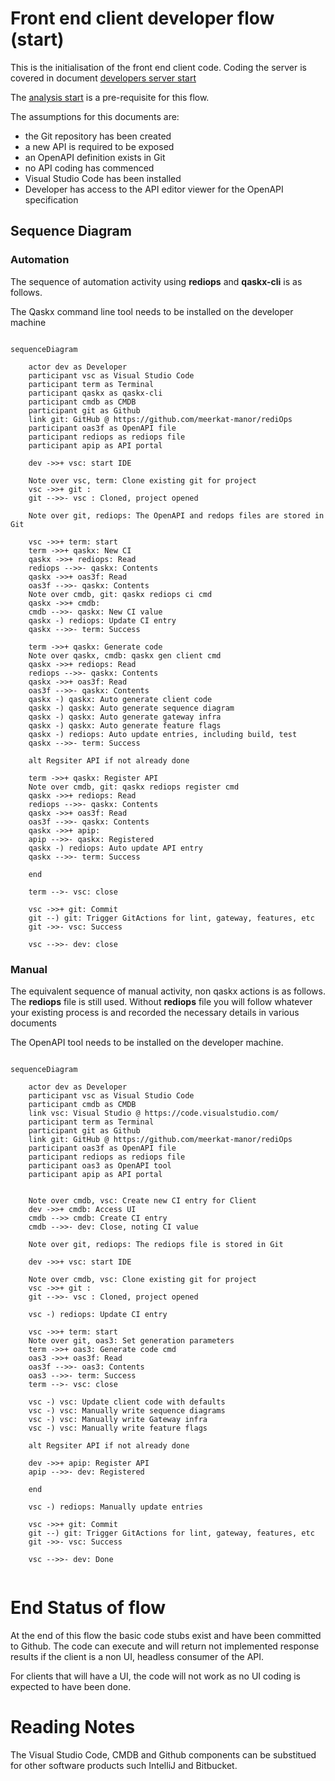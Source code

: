 # Front end client developer flow (start)

This is the initialisation of the front end 
client code.  Coding the server is covered in document
[developers server start](developers_server_start.md)

The [analysis start](analysis_start.md) is a pre-requisite for
this flow.

The assumptions for this documents are:

* the Git repository has been created
* a new API is required to be exposed
* an OpenAPI definition exists in Git
* no API coding has commenced
* Visual Studio Code has been installed
* Developer has access to the API editor viewer for the OpenAPI specification

## Sequence Diagram

### Automation

The sequence of automation activity using **rediops** and **qaskx-cli** is 
as follows.

The Qaskx command line tool needs to be installed on the developer machine

```mermaid

sequenceDiagram

    actor dev as Developer
    participant vsc as Visual Studio Code
    participant term as Terminal
    participant qaskx as qaskx-cli
    participant cmdb as CMDB
    participant git as Github
    link git: GitHub @ https://github.com/meerkat-manor/rediOps
    participant oas3f as OpenAPI file
    participant rediops as rediops file
    participant apip as API portal

    dev ->>+ vsc: start IDE

    Note over vsc, term: Clone existing git for project
    vsc ->>+ git : 
    git -->>- vsc : Cloned, project opened

    Note over git, rediops: The OpenAPI and redops files are stored in Git

    vsc ->>+ term: start
    term ->>+ qaskx: New CI
    qaskx ->>+ rediops: Read 
    rediops -->>- qaskx: Contents
    qaskx ->>+ oas3f: Read 
    oas3f -->>- qaskx: Contents
    Note over cmdb, git: qaskx rediops ci cmd
    qaskx ->>+ cmdb: 
    cmdb -->>- qaskx: New CI value
    qaskx -) rediops: Update CI entry
    qaskx -->>- term: Success

    term ->>+ qaskx: Generate code
    Note over qaskx, cmdb: qaskx gen client cmd
    qaskx ->>+ rediops: Read 
    rediops -->>- qaskx: Contents
    qaskx ->>+ oas3f: Read 
    oas3f -->>- qaskx: Contents
    qaskx -) qaskx: Auto generate client code
    qaskx -) qaskx: Auto generate sequence diagram
    qaskx -) qaskx: Auto generate gateway infra
    qaskx -) qaskx: Auto generate feature flags
    qaskx -) rediops: Auto update entries, including build, test
    qaskx -->>- term: Success

    alt Regsiter API if not already done

    term ->>+ qaskx: Register API
    Note over cmdb, git: qaskx rediops register cmd
    qaskx ->>+ rediops: Read 
    rediops -->>- qaskx: Contents
    qaskx ->>+ oas3f: Read 
    oas3f -->>- qaskx: Contents
    qaskx ->>+ apip: 
    apip -->>- qaskx: Registered
    qaskx -) rediops: Auto update API entry
    qaskx -->>- term: Success

    end

    term -->- vsc: close

    vsc ->>+ git: Commit
    git --) git: Trigger GitActions for lint, gateway, features, etc 
    git ->>- vsc: Success

    vsc -->>- dev: close

```

### Manual

The equivalent sequence of manual activity, non qaskx actions is as follows.
The **rediops** file is still used.  Without **rediops** file you will 
follow whatever your existing process is and recorded the necessary 
details in various documents

The OpenAPI tool needs to be installed on the developer machine.

```mermaid

sequenceDiagram

    actor dev as Developer
    participant vsc as Visual Studio Code
    participant cmdb as CMDB
    link vsc: Visual Studio @ https://code.visualstudio.com/
    participant term as Terminal
    participant git as Github
    link git: GitHub @ https://github.com/meerkat-manor/rediOps
    participant oas3f as OpenAPI file
    participant rediops as rediops file
    participant oas3 as OpenAPI tool
    participant apip as API portal


    Note over cmdb, vsc: Create new CI entry for Client  
    dev ->>+ cmdb: Access UI
    cmdb -->> cmdb: Create CI entry
    cmdb -->>- dev: Close, noting CI value

    Note over git, rediops: The rediops file is stored in Git

    dev ->>+ vsc: start IDE

    Note over cmdb, vsc: Clone existing git for project
    vsc ->>+ git : 
    git -->>- vsc : Cloned, project opened

    vsc -) rediops: Update CI entry

    vsc ->>+ term: start
    Note over git, oas3: Set generation parameters
    term ->>+ oas3: Generate code cmd
    oas3 ->>+ oas3f: Read 
    oas3f -->>- oas3: Contents
    oas3 -->>- term: Success
    term -->- vsc: close

    vsc -) vsc: Update client code with defaults
    vsc -) vsc: Manually write sequence diagrams
    vsc -) vsc: Manually write Gateway infra
    vsc -) vsc: Manually write feature flags

    alt Regsiter API if not already done

    dev ->>+ apip: Register API
    apip -->>- dev: Registered

    end

    vsc -) rediops: Manually update entries

    vsc ->>+ git: Commit
    git --) git: Trigger GitActions for lint, gateway, features, etc 
    git ->>- vsc: Success

    vsc -->>- dev: Done


```

# End Status of flow

At the end of this flow the basic code stubs exist and have been committed
to Github.  The code can execute and will return not implemented
response results if the client is a non UI, headless consumer of the API.

For clients that will have a UI, the code will not work as no UI coding is
expected to have been done.


# Reading Notes

The Visual Studio Code, CMDB and Github components can be substitued for 
other software products such IntelliJ and Bitbucket.

